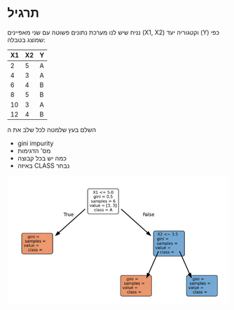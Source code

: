 
# תרגיל

נניח שיש לנו מערכת נתונים פשוטה עם שני מאפיינים (X1, X2) וקטגוריה יעד (Y) כפי שמוצג בטבלה:
  
| X1  | X2  | Y   |
|-----|-----|-----|
| 2   | 5   | A   |
| 4   | 3   | A   |
| 6   | 4   | B   |
| 8   | 5   | B   |
| 10  | 3   | A   |
| 12  | 4   | B   |


השלם בעץ שלמטה לכל שלב את ה 
- gini impurity 
- מס' הדגימות
- כמה יש בכל קבוצה
- באיזה CLASS נבחר

<img src="dechw.png" style="widht: 70%" />